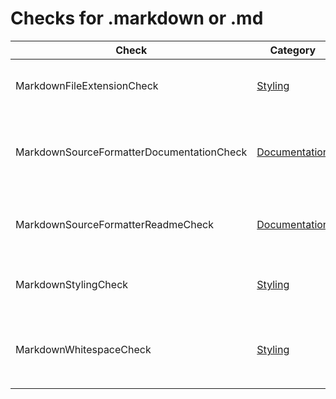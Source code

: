 # Checks for .markdown or .md

Check | Category | Description
----- | -------- | -----------
MarkdownFileExtensionCheck | [Styling](styling_checks.markdown#styling-checks) | Finds `markdown` files with `.md` extension (use `.markdown`). |
MarkdownSourceFormatterDocumentationCheck | [Documentation](documentation_checks.markdown#documentation-checks) | Validates the header of Source Formatter documentation files. |
MarkdownSourceFormatterReadmeCheck | [Documentation](documentation_checks.markdown#documentation-checks) | Generates Source Formatter documentation index files. |
MarkdownStylingCheck | [Styling](styling_checks.markdown#styling-checks) | Applies rules to enforce consisteny in code style. |
MarkdownWhitespaceCheck | [Styling](styling_checks.markdown#styling-checks) | Finds missing and unnecessary whitespace in `.markdown` files. |